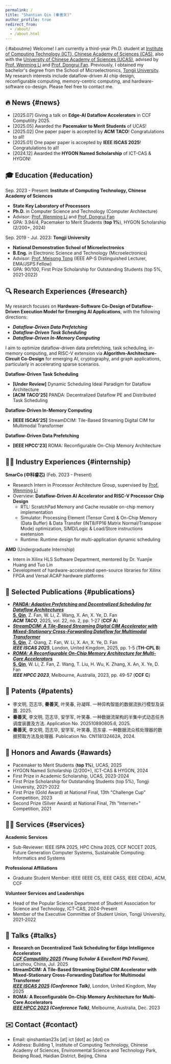```yaml
---
permalink: /
title: "Shantian Qin (秦善天)"
author_profile: true
redirect_from: 
  - /about/
  - /about.html
---
```


{:#aboutme}
Welcome! I am  currently a third-year Ph.D. student at [Institute of Computing Technology (ICT), Chinese Academy of Sciences (CAS)](http://www.ict.ac.cn/), also with the [University of Chinese Academy of Sciences (UCAS)](https://www.ucas.ac.cn/), advised by [Prof. Wenming Li](https://people.ucas.edu.cn/~liwenming) and [Prof. Dongrui Fan](https://people.ucas.edu.cn/~fandongrui). Previously, I obtained my bachelor's degree from the School of Microelectronics, [Tongji University](https://www.tongji.edu.cn/). My research interests include dataflow-driven AI chip design, reconfigurable computing, memory-centric computing, and hardware-software co-design. Please feel free to contact me.

## 🔥 News {#news}
* [2025.07] Giving a talk on **Edge-AI Dataflow Accelerators** in CCF Computility 2025.
* [2025.05] Awarded the **Pacemaker to Merit Students** of UCAS!
* [2025.02] One paper paper is accepted by **ACM TACO**! Congratulations to all!
* [2025.01] One paper paper is accepted by **IEEE ISCAS 2025**! Congratulations to all!
* [2024.12] Awarded the **HYGON Named Scholarship** of ICT-CAS & HYGON!

## 🎓 Education {#education}
  Sep. 2023 - Present: **Institute of Computing Technology, Chinese Academy of Sciences**
* **State Key Laboratory of Processors**
* **Ph.D.** in Computer Science and Technology (Computer Architecture)
* Advisor: [Prof. Wenming Li](https://people.ucas.edu.cn/~liwenming) and [Prof. Dongrui Fan](https://people.ucas.edu.cn/~fandongrui)
* GPA: 3.94/4, Pacemaker to Merit Students (**top 1%**), HYGON Scholarship (2/200+, 2024)

Sep. 2019 - Jul. 2023: **Tongji University**
* **National Demonstration School of Microelectronics**
* **B.Eng.** in Electronic Science and Technology (Microelectronics)
* Advisor: [Prof. Meisong Tong](https://see-en.tongji.edu.cn/info/1014/1701.htm) (IEEE AP-S Distinguished Lecturer, EMA/JSPS Fellow)
* GPA: 90/100, First Prize Scholarship for Outstanding Students (top 5%, 2021-2022)

## 🔍 Research Experiences {#research}

My research focuses on **Hardware-Software Co-Design of Dataflow-Driven Execution Model for Emerging AI Applications**, with the following directions:
* ***Dataflow-Driven Data Prefetching***
* ***Dataflow-Driven Task Scheduling***
* ***Dataflow-Driven In-Memory Computing***

I aim to optimize dataflow-driven data prefetching, task scheduling, in-memory computing, and RISC-V extension via **Algorithm-Architecture-Circuit Co-Design** for emerging AI, cryptography, and graph applications, particularly in accelerating sparse scenarios.

**Dataflow-Driven Task Scheduling**
* **[Under Review]** Dynamic Scheduling Ideal Paradigm for Dataflow Architecture
* **[ACM TACO'25]** PANDA: Decentralized Dataflow PE and Distributed Task Scheduling

**Dataflow-Driven In-Memory Computing**
* **[IEEE ISCAS'25]** StreamDCIM: Tile-Based Streaming Digital CIM for Multimodal Transformer

**Dataflow-Driven Data Prefetching**
* **[IEEE HPCC'23]** ROMA: Reconfigurable On-Chip Memory Architecture

## 🧑‍💻 Industry Experiences {#internship}
**SmarCo (中科睿芯)**    (Feb. 2023 - Present)  
* Research Intern in Processor Architecture Group, supervised by [Prof. Wenming Li](https://people.ucas.edu.cn/~liwenming)
* Overview: **Dataflow-Driven AI Accelerator and RISC-V Processor Chip Design**
  - RTL: ScratchPad Memory and Cache reusable on-chip memory implementation
  - Simulator: Processing Element (Tensor Core) & On-Chip Memory (Data Buffer) & Data Transfer (INT8/FP16 Matrix Normal/Transpose Mode) optimization, SIMD/Logic & Load/Store instructions exetension 
  - Runtime: Runtime design for multi-application dynamic scheduling 

**AMD**    (Undergraduate Internship)
* Intern in Xilinx HLS Software Department, mentored by Dr. Yuanjie Huang and Tuo Lin
* Development of hardware-accelerated open-source libraries for Xilinx FPGA and Versal ACAP hardware platforms

## 📝 Selected Publications {#publications}
* ***[PANDA: Adaptive Prefetching and Decentralized Scheduling for Dataflow Architectures](https://dl.acm.org/doi/abs/10.1145/3721288)***\
    **<u>S. Qin</u>**, Z. Fan, W. Li, Z. Wang, X. An, X. Ye, D. Fan\
    ***ACM TACO***, 2025, vol. 22, no. 2, pp. 1-27 (**CCF A**)
* ***[StreamDCIM: A Tile-Based Streaming Digital CIM Accelerator with Mixed-Stationary Cross-Forwarding Dataflow for Multimodal Transformer](https://ieeexplore.ieee.org/document/11043484)***\
    **<u>S. Qin</u>**, Z. Qiang, Z. Fan, W. Li, X. An, X. Ye, D. Fan\
    ***IEEE ISCAS 2025***, London, United Kingdom, 2025, pp. 1-5 (**TH-CPL B**)
* ***[ROMA: A Reconfigurable On-Chip Memory Architecture for Multi-Core Accelerators](https://ieeexplore.ieee.org/document/10466951)***\
    **<u>S. Qin</u>**, W. Li, Z. Fan, Z. Wang, T. Liu, H. Wu, K. Zhang, X. An, X. Ye, D. Fan\
    ***IEEE HPCC 2023***, Melbourne, Australia, 2023, pp. 49-57 (**CCF C**)

## 📑 Patents {#patents}
* 李文明, 范志华, **秦善天**, 叶笑春, 孙凝晖. 一种异构智能的数据流执行模型及装置. 2025.
* **秦善天**, 李文明, 范志华, 安学军, 叶笑春. 一种数据流架构的半集中式动态任务调度装置及方法. Application No. 202510890805.6, 2025.
* **秦善天**, 李文明, 范志华, 安学军, 叶笑春, 范东睿. 一种数据流众核处理器的数据预取方法及处理器. Publication No. CN118132462A, 2024.

## 🏅 Honors and Awards {#awards}
* Pacemaker to Merit Students (**top 1%**), UCAS, 2025
* HYGON Named Scholarship (2/200+), ICT-CAS & HYGON, 2024
* First Prize in Academic Scholarship, UCAS, 2023-2024
* First Prize Scholarship for Outstanding Students (top 5%), Tongji University, 2021-2022
* First Prize (Gold Award) at National Final, 13th "Challenge Cup" Competition, 2023
* Second Prize (Silver Award) at National Final, 7th "Internet+" Competition, 2021

## 👨‍🏫 Services {#services}
**Academic Services**    
* Sub-Reviewer: IEEE ISPA 2025, HPC China 2025, CCF NCCET 2025, Future Generation Computer Systems, Sustainable Computing: Informatics and Systems
 
**Professional Affiliations**    
* Graduate Student Member: IEEE (IEEE CS, IEEE CASS, IEEE CEDA), ACM, CCF

**Volunteer Services and Leaderships**    
* Head of the Popular Science Department of Student Association for Science and Technology, ICT-CAS, 2024-Present
* Member of the Executive Committee of Student Union, Tongji University, 2021-2022

## 🎤 Talks {#talks}
* **Research on Decentralized Task Scheduling for Edge Intelligence Accelerators**\
    ***[CCF Computility 2025](https://conf.ccf.org.cn/web/api/m1338176480617828352173908773509.action) (Young Scholar & Excellent PhD Forum)***, Lanzhou, China, Jul. 2025
* **StreamDCIM: A Tile-Based Streaming Digital CIM Accelerator with Mixed-Stationary Cross-Forwarding Dataflow for Multimodal Transformer**\
    ***[IEEE ISCAS 2025](https://2025.ieee-iscas.org) (Conference Talk)***, London, United Kingdom, May 2025
* **ROMA: A Reconfigurable On-Chip Memory Architecture for Multi-Core Accelerators**\
    ***[IEEE HPCC 2023](https://www.computer.org/csdl/proceedings/hpcc-dss-smartcity-dependsys/2023/1VBw8xqc8Eg) (Conference Talk)***, Melbourne, Australia, Dec. 2023

## ✉️ Contact {#contact}
* Email: qinshantian23s [at] ict [dot] ac [dot] cn
* Address: Building 1, Institute of Computing Technology, Chinese Academy of Sciences, Environmental Science and Technology Park, Beiqing Road, Haidian District, Beijing, China
<br/><br/>
<script type='text/javascript' id='clustrmaps' src='//cdn.clustrmaps.com/map_v2.js?cl=000000&w=a&t=tt&d=CU1EgYlIukGzOjaTqOs1NjoHeyavMCGqzBHzTFTi6EY&co=ffffff&cmn=ff5353&cmo=3acc3a&ct=ababab'></script>
